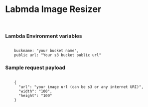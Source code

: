 <h1>
Labmda Image Resizer
</h1>
<br/>

<h3>Lambda Environment variables</h3>
<code>
    buckname: "your bucket name",
    public url: "Your s3 bucket public url"
</code>

<h3>Sample request payload</h3>
<code>
    {
      "url": "your image url (can be s3 or any internet URI)",
      "width": "100",
      "height": "100"
    }
</code>
